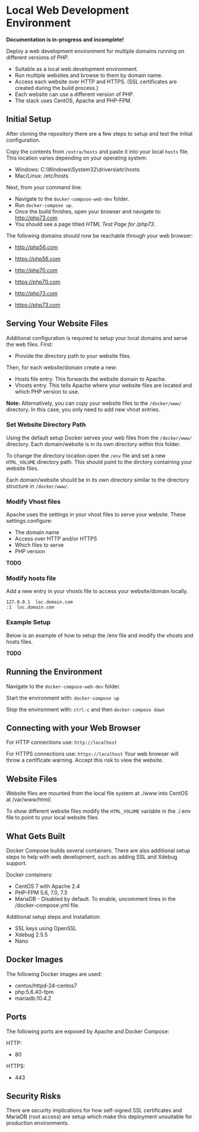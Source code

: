# Local Web Development Environment

**Documentation is in-progress and incomplete!**

Deploy a web development environment for multiple domains running on different versions of PHP.

* Suitable as a local web development environment.
* Run multiple websites and browse to them by domain name.
* Access each website over HTTP and HTTPS. (SSL certificates are created during the build process.)
* Each website can use a different version of PHP.
* The stack uses CentOS, Apache and PHP-FPM.


## Initial Setup

After cloning the repository there are a few steps to setup and test the initial configuration.

Copy the contents from `/extra/hosts` and paste it into your local `hosts` file. This location varies depending on your operating system:

* Windows: C:\Windows\System32\drivers\etc\hosts
* Mac/Linux: /etc/hosts

Next, from your command line:
* Navigate to the `docker-compose-web-dev` folder.
* Run `docker-compose up`.
* Once the build finishes, open your browser and navigate to: http://php73.com
* You should see a page titled *HTML Test Page for /php73*.

The following domains should now be reachable through your web browser:

* http://php56.com
* https://php56.com

* http://php70.com
* https://php70.com

* http://php73.com
* https://php73.com


## Serving Your Website Files

Additional configuration is required to setup your local domains and serve the web files. First:

* Provide the directory path to your website files.

Then, for each website/domain create a new:
* Hosts file entry. This forwards the website domain to Apache.
* Vhosts entry. This tells Apache where your website files are located and which PHP version to use.

**Note:** Alternatively, you can copy your website files to the `/docker/www/` directory. In this case, you only need to add new vhost entries.

### Set Website Directory Path

Using the default setup Docker serves your web files from the `/docker/www/` directory. Each domain/website is in its own directory within this folder.

To change the directory location open the `/env` file and set a new `HTML_VOLUME` directory path. This should point to the dirctory containing your website files.

Each domain/website should be in its own directory similar to the directory structure in `/docker/www/`.

### Modify Vhost files

Apache uses the settings in your vhost files to serve your website. These settings configure:
* The domain name
* Access over HTTP and/or HTTPS
* Which files to serve
* PHP version

**TODO**

### Modify hosts file

Add a new entry in your vhosts file to access your website/domain locally.

```
127.0.0.1  loc.domain.com
:1  loc.domain.com
```

### Example Setup

Below is an example of how to setup the /env file and modify the vhosts and hosts files.

**TODO**


## Running the Environment

Navigate to the `docker-compose-web-dev` folder.

Start the environment with:
`docker-compose up`

Stop the environment with:
`ctrl-c` and then `docker-compose down`


## Connecting with your Web Browser
For HTTP connections use:
`http://localhost`

For HTTPS connections use:
`https://localhost` Your web browser will throw a certificate warning. Accept this risk to view the website.


## Website Files
Website files are mounted from the local file system at ./www into CentOS at /var/www/html/.

To show different website files modify the `HTML_VOLUME` variable in the ./.env file to point to your local website files.

## What Gets Built
Docker Compose builds several containers. There are also additional setup steps to help with web development, such as adding SSL and Xdebug support.

Docker containers:
* CentOS 7 with Apache 2.4
* PHP-FPM 5.6, 7.0, 7.3
* MariaDB - Disabled by default. To enable, uncomment lines in the /docker-compose.yml file.

Additional setup steps and installation:
* SSL keys using OpenSSL
* Xdebug 2.5.5
* Nano

## Docker Images
The following Docker images are used:
* centos/httpd-24-centos7
* php:5.6.40-fpm
* mariadb:10.4.2

## Ports
The following ports are exposed by Apache and Docker Compose:

HTTP:
* 80

HTTPS:
* 443

## Security Risks

There are security implications for how self-signed SSL certificates and MariaDB (root access) are setup which make this deployment unsuitable for production environments.
